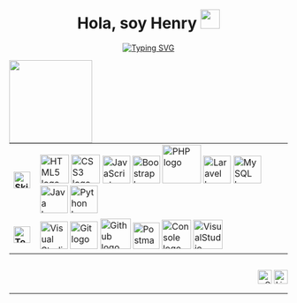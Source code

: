 
  <!-- Welcome -->
<h1  align="center">Hola, soy Henry <img src="https://media.giphy.com/media/hvRJCLFzcasrR4ia7z/giphy.gif" width="35"></h1>
  <!-- Typing Text -->
<p align="center">
   <a href="https://git.io/typing-svg"><img src="https://readme-typing-svg.herokuapp.com?font=Fira+Code&pause=1000&color=1657FF&center=true&vCenter=true&width=435&lines=Estudiante+de+Desarrollo+de+Software;Programador+Backend+%2F+PHP+" alt="Typing SVG" /></a>
</p>

  <!-- Profile Picture -->
<img align="left" height="150" src="https://i.giphy.com/media/v1.Y2lkPTc5MGI3NjExNjV4N2FrZnM1dmxoMTF3ZGdodzY5aXRjODhhc24yaW90Y3hhZ2I4OSZlcD12MV9pbnRlcm5hbF9naWZfYnlfaWQmY3Q9Zw/QDjpIL6oNCVZ4qzGs7/giphy.webp"/>

  <!-- Description -->

<table align="center">
    <tr>
        <td style="font-weight: bold; padding-right: 10px; vertical-align: center; border: none;">
          <img src="https://media2.giphy.com/media/QssGEmpkyEOhBCb7e1/giphy.gif?cid=ecf05e47a0n3gi1bfqntqmob8g9aid1oyj2wr3ds3mg700bl&rid=giphy.gif" width="30" alt="Skills gif">
        </td>
        <td>
          <img src="https://i.giphy.com/media/XAxylRMCdpbEWUAvr8/200.webp" width="52" alt="HTML5 logo" />
          <img src="https://i.giphy.com/media/fsEaZldNC8A1PJ3mwp/200.webp" width="52" alt="CSS3 logo" />
          <img src="https://i.giphy.com/media/ln7z2eWriiQAllfVcn/200w.webp" width="50" alt="JavaScript logo" />
          <img src="https://i.giphy.com/media/Sr8xDpMwVKOHUWDVRD/200.webp" width="50" alt="Boostrap logo" />
          <img src="https://i.giphy.com/media/JqDcpPX8vWahUny0pE/200.webp" width="70" alt="PHP logo" />
          <img src="https://cdn.jsdelivr.net/gh/devicons/devicon@latest/icons/laravel/laravel-original.svg" width="50" alt="Laravel logo" />
          <img src="https://cdn.jsdelivr.net/gh/devicons/devicon/icons/mysql/mysql-original.svg" width="50" alt="MySQL logo" />
          <img src="https://cdn.jsdelivr.net/gh/devicons/devicon@latest/icons/java/java-original-wordmark.svg" width="50" alt="Java logo"  />
          <img src="https://cdn.jsdelivr.net/gh/devicons/devicon@latest/icons/python/python-original.svg" width="50" alt="Python logo" />
        </td>
    </tr>
    <tr>
        <td style="font-weight: bold; padding-right: 10px; vertical-align: center; border: none;">
          <img src="https://media.giphy.com/media/TEnXkcsHrP4YedChhA/giphy.gif" width="30" alt="Tools gif">
        </td>
        <td>
          <img src="https://img.icons8.com/color/48/000000/visual-studio-code-2019.png" width="50" alt="Visual Studio logo" />
          <img src="https://cdn.jsdelivr.net/gh/devicons/devicon/icons/git/git-original.svg" width="50" alt="Git logo" />
          <img src="https://img.icons8.com/fluent/48/000000/github.png" width="55" alt="Github logo" />
          <img src="https://cdn.jsdelivr.net/gh/devicons/devicon/icons/postman/postman-original.svg" width="48" alt="Postman logo" />
          <img src="https://img.icons8.com/color/48/000000/console.png" width="53" alt="Console logo" />
          <img src="https://cdn.jsdelivr.net/gh/devicons/devicon@latest/icons/visualstudio/visualstudio-original.svg" width="53" alt="VisualStudio logo"  />
        </td>
    </tr>
</table>

  <!-- Socials -->
##
<p align="right">
  <span>
    <a href="mailto:henrysanc0501@gmail.com?subject=Hello%20UserName"><img src="https://img.shields.io/badge/gmail-%23D14836.svg?&style=for-the-badge&logo=gmail&logoColor=white" alt="Gmail" height="25" /></a>
    <a href="https://www.linkedin.com/in/henry-jeffey-sanchez-chinguel-71a283308/"><img src="https://img.shields.io/badge/linkedin-%230077B5.svg?&style=for-the-badge&logo=linkedin&logoColor=white" alt="LinkedIn" height="25" /></a>
  </span>
</p>

------
